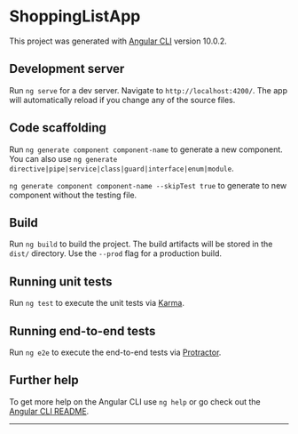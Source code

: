 # ShoppingListApp

This project was generated with [Angular CLI](https://github.com/angular/angular-cli) version 10.0.2.

## Development server

Run `ng serve` for a dev server. Navigate to `http://localhost:4200/`. The app will automatically reload if you change any of the source files.

## Code scaffolding

Run `ng generate component component-name` to generate a new component. You can also use `ng generate directive|pipe|service|class|guard|interface|enum|module`.

`ng generate component component-name --skipTest true` to generate to new component without the testing file.

## Build

Run `ng build` to build the project. The build artifacts will be stored in the `dist/` directory. Use the `--prod` flag for a production build.

## Running unit tests

Run `ng test` to execute the unit tests via [Karma](https://karma-runner.github.io).

## Running end-to-end tests

Run `ng e2e` to execute the end-to-end tests via [Protractor](http://www.protractortest.org/).

## Further help

To get more help on the Angular CLI use `ng help` or go check out the [Angular CLI README](https://github.com/angular/angular-cli/blob/master/README.md).

---

<!-- <h3>Planning Project</h3>

<div class="main">

<div class="root">
    <h4>Root</h4>
</div>

<div class="header">
    <h4>Header</h4>
</div>

<div class="shoppingList">
    <h4>Shopping-list</h4>
</div>

<div class="shopping-list">
    <h4>Shopping list</h4>
</div>

<div class="shopping-list-edit">
    <h4>Shopping List Edit</h4>
</div>

<div class="ingredient">
    <h4>Ingredient</h4>
</div>

<div class="recipeBook">
    <h4>Recipe Book</h4>
</div>

<div class="recipe-list">
    <h4>Recipe List</h4>
</div>

<div class="recipe-item">
    <h4>Recipe Item</h4>
</div>

<div class="recipe-detail">
    <h4>Recipe Detail</h4>
</div>

<div class="recipe">
    <h4>Recipe</h4>
</div>
</div>

<div class="information-1">
    <h3>Model</h3>
</div>

<div class="information-2">
    <h3>Component</h3>
</div>

<div class="information-3">
    <h3>Features</h3>
</div>

<style>
    *{
    padding: 0;
    margin:0
  }

  .main {
    display: grid;
    grid-template-columns: 2fr 0.2fr 2fr;
    height: 100vh;
    width: 100vw;
    grid-gap: 10px;
    grid-template-areas:
    "root root root"
    "header header header"
    "shoppingList . recipeBook"
    "shopping-list . recipe-list"
     "shopping-list-edit . recipe-item"
    "ingredient . recipe-detail"
    ". . recipe"
    ;
    color: white;
    border: 2px solid black;
}
.root{
    display: flex;
    position: relative;
    background-color: #F7862C;
    grid-template-columns: 1fr 1fr;
    grid-template-rows: 1fr;
    grid-area: root;
    border: 1px solid black;
}

h4{
    position: absolute;
    top: 0%;
    left: 50%;
    transform: translate(-50%, -50%);
}

.header {
    display: flex;
    position: relative;
     background-color: #F7862C;
    grid-template-columns: 1fr 1fr;
    grid-template-rows: 1fr;
    grid-area: header;
    border: 1px solid black;
}

.shoppingList {
    display: flex;
    position: relative;
     background-color: #4B1F49;
    grid-template-columns: 1fr 1fr;
    grid-template-rows: 1fr;
    grid-area: shoppingList;
    border: 1px solid black;
}

.recipeBook {
    display: flex;
    position: relative;
     background-color: #4B1F49;
    grid-template-columns: 1fr 1fr;
    grid-template-rows: 1fr;
    grid-area: recipeBook;
    border: 1px solid black;
}

.shopping-list {
    display: flex;
    position: relative;
     background-color: #F7862C;
    grid-template-columns: 1fr 1fr;
    grid-template-rows: 1fr;
    grid-area: shopping-list;
    border: 1px solid black;
}

.recipe-list {
    display: flex;
    position: relative;
     background-color: #F7862C;
    grid-template-columns: 1fr 1fr;
    grid-template-rows: 1fr;
    grid-area: recipe-list;
    border: 1px solid black;
}

.shopping-list-edit {
    display: flex;
    position: relative;
     background-color: #F7862C;
    grid-template-columns: 1fr 1fr;
    grid-template-rows: 1fr;
    grid-area: shopping-list-edit;
    border: 1px solid black;
}

.recipe-item {
    display: flex;
    position: relative;
     background-color: #F7862C;
    grid-template-columns: 1fr 1fr;
    grid-template-rows: 1fr;
    grid-area: recipe-item;
    border: 1px solid black;
}

.ingredient {
    display: flex;
    position: relative;
     background-color: #E09D69;
    grid-template-columns: 1fr 1fr;
    grid-template-rows: 1fr;
    grid-area: ingredient;
    border: 1px solid black;
}

.recipe-detail {
    display: flex;
    position: relative;
     background-color: #F7862C;
    grid-template-columns: 1fr 1fr;
    grid-template-rows: 1fr;
    grid-area: recipe-detail;
    border: 1px solid black;
}

.recipe{
    display: flex;
    position: relative;
    background-color: #E09D69;
    grid-template-columns: 1fr 1fr;
    grid-template-rows: 1fr;
    grid-area: recipe;
    border: 1px solid black;
}

.information-1{
    margin-top : 20px;
    padding : 20px;
    border : 1px solid black;
    background-color: #E09D69;
}

.information-2{
margin-top : 20px;
    padding : 20px;
    border : 1px solid black;
    background-color: #F7862C;
}

.information-3 {
margin-top : 20px;
    padding : 20px;
    border : 1px solid black;
    background-color: #4B1F49;
}

</style> -->
